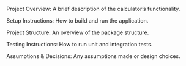 Project Overview: A brief description of the calculator’s functionality.

Setup Instructions: How to build and run the application.

Project Structure: An overview of the package structure.

Testing Instructions: How to run unit and integration tests.

Assumptions & Decisions: Any assumptions made or design choices.
